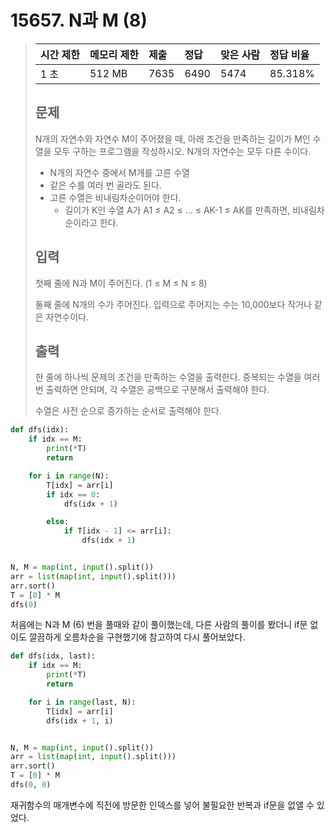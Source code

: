 # 15657. N과 M (8)

> | 시간 제한 | 메모리 제한 | 제출 | 정답 | 맞은 사람 | 정답 비율 |
> | :-------- | :---------- | :--- | :--- | :-------- | :-------- |
> | 1 초      | 512 MB      | 7635 | 6490 | 5474      | 85.318%   |
>
> ## 문제
>
> N개의 자연수와 자연수 M이 주어졌을 때, 아래 조건을 만족하는 길이가 M인 수열을 모두 구하는 프로그램을 작성하시오. N개의 자연수는 모두 다른 수이다.
>
> - N개의 자연수 중에서 M개를 고른 수열
> - 같은 수를 여러 번 골라도 된다.
> - 고른 수열은 비내림차순이어야 한다.
>   - 길이가 K인 수열 A가 A1 ≤ A2 ≤ ... ≤ AK-1 ≤ AK를 만족하면, 비내림차순이라고 한다.
>
> ## 입력
>
> 첫째 줄에 N과 M이 주어진다. (1 ≤ M ≤ N ≤ 8)
>
> 둘째 줄에 N개의 수가 주어진다. 입력으로 주어지는 수는 10,000보다 작거나 같은 자연수이다.
>
> ## 출력
>
> 한 줄에 하나씩 문제의 조건을 만족하는 수열을 출력한다. 중복되는 수열을 여러 번 출력하면 안되며, 각 수열은 공백으로 구분해서 출력해야 한다.
>
> 수열은 사전 순으로 증가하는 순서로 출력해야 한다.



```python
def dfs(idx):
    if idx == M:
        print(*T)
        return

    for i in range(N):
        T[idx] = arr[i]
        if idx == 0:
            dfs(idx + 1)

        else:
            if T[idx - 1] <= arr[i]:
                dfs(idx + 1)


N, M = map(int, input().split())
arr = list(map(int, input().split()))
arr.sort()
T = [0] * M
dfs(0)
```

처음에는 N과 M (6) 번을 풀때와 같이 풀이했는데, 다른 사람의 풀이를 봤더니 if문 없이도 깔끔하게 오름차순을 구현했기에 참고하여 다시 풀어보았다.



```python
def dfs(idx, last):
    if idx == M:
        print(*T)
        return

    for i in range(last, N):
        T[idx] = arr[i]
        dfs(idx + 1, i)


N, M = map(int, input().split())
arr = list(map(int, input().split()))
arr.sort()
T = [0] * M
dfs(0, 0)
```

재귀함수의 매개변수에 직전에 방문한 인덱스를 넣어 불필요한 반복과 if문을 없앨 수 있었다.